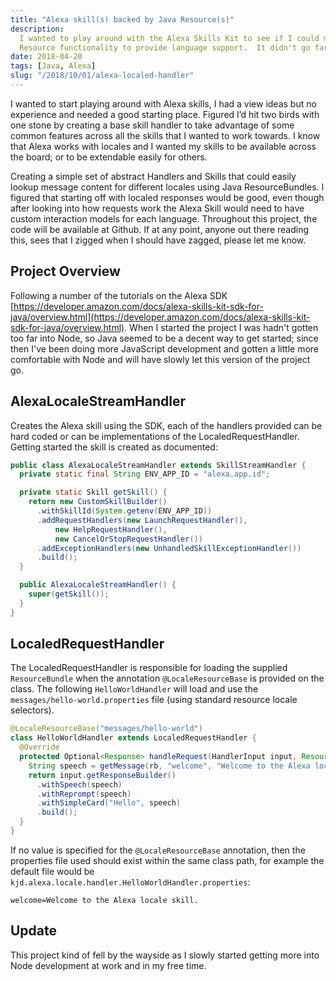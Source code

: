 ```yaml
---
title: "Alexa skill(s) backed by Java Resource(s)"
description:
  I wanted to play around with the Alexa Skills Kit to see if I could make a pseudo framework for using Java's built in
  Resource functionality to provide language support.  It didn't go far, but it was a fun process.
date: 2018-04-20
tags: [Java, Alexa]
slug: "/2018/10/01/alexa-localed-handler"
---
```


I wanted to start playing around with Alexa skills, I had a view ideas but no experience and needed a good starting place. Figured I’d hit two birds with one stone by creating a base skill handler to take advantage of some common features across all the skills that I wanted to work towards. I know that Alexa works with locales and I wanted my skills to be available across the board; or to be extendable easily for others.

Creating a simple set of abstract Handlers and Skills that could easily lookup message content for different locales using Java ResourceBundles. I figured that starting off with localed responses would be good, even though after looking into how requests work the Alexa Skill would need to have custom interaction models for each language. Throughout this project, the code will be available at Github. If at any point, anyone out there reading this, sees that I zigged when I should have zagged, please let me know.

## Project Overview

Following a number of the tutorials on the Alexa SDK [https://developer.amazon.com/docs/alexa-skills-kit-sdk-for-java/overview.html](https://developer.amazon.com/docs/alexa-skills-kit-sdk-for-java/overview.html). When I started the project I was hadn't gotten too far into Node, so Java seemed to be a decent way to get started; since then I've been doing more JavaScript development and gotten a little more comfortable with Node and will have slowly let this version of the project go.

## AlexaLocaleStreamHandler

Creates the Alexa skill using the SDK, each of the handlers provided can be hard coded or can be implementations of the LocaledRequestHandler. Getting started the skill is created as documented:

```java
public class AlexaLocaleStreamHandler extends SkillStreamHandler {
  private static final String ENV_APP_ID = "alexa.app.id";

  private static Skill getSkill() {
    return new CustomSkillBuilder()
      .withSkillId(System.getenv(ENV_APP_ID))
      .addRequestHandlers(new LaunchRequestHandler(),
          new HelpRequestHandler(),
          new CancelOrStopRequestHandler())
      .addExceptionHandlers(new UnhandledSkillExceptionHandler())
      .build();
  }

  public AlexaLocaleStreamHandler() {
    super(getSkill());
  }
}
```

## LocaledRequestHandler

The LocaledRequestHandler is responsible for loading the supplied `ResourceBundle` when the annotation `@LocaleResourceBase` is provided on the class. The following `HelloWorldHandler` will load and use the `messages/hello-world.properties` file (using standard resource locale selectors).

```java
@LocaleResourceBase("messages/hello-world")
class HelloWorldHandler extends LocaledRequestHandler {
  @Override
  protected Optional<Response> handleRequest(HandlerInput input, ResourceBundle rb) {
    String speech = getMessage(rb, "welcome", "Welcome to the Alexa locale skill.");
    return input.getResponseBuilder()
      .withSpeech(speech)
      .withReprompt(speech)
      .withSimpleCard("Hello", speech)
      .build();
  }
}
```

If no value is specified for the `@LocaleResourceBase` annotation, then the properties file used should exist within the same class path, for example the default file would be `kjd.alexa.locale.handler.HelloWorldHandler.properties`:

```
welcome=Welcome to the Alexa locale skill.
```

## Update

This project kind of fell by the wayside as I slowly started getting more into Node development at work and in my free time.
